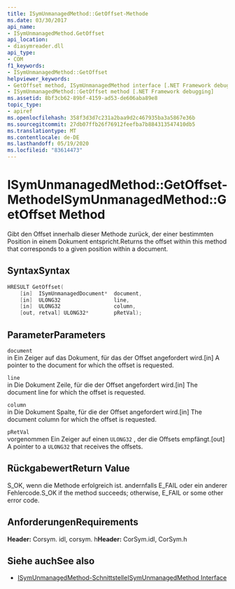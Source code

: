 ```yaml
---
title: ISymUnmanagedMethod::GetOffset-Methode
ms.date: 03/30/2017
api_name:
- ISymUnmanagedMethod.GetOffset
api_location:
- diasymreader.dll
api_type:
- COM
f1_keywords:
- ISymUnmanagedMethod::GetOffset
helpviewer_keywords:
- GetOffset method, ISymUnmanagedMethod interface [.NET Framework debugging]
- ISymUnmanagedMethod::GetOffset method [.NET Framework debugging]
ms.assetid: 8bf3cb62-89bf-4159-ad53-de606aba89e8
topic_type:
- apiref
ms.openlocfilehash: 358f3d3d7c231a2baa9d2c467935ba3a5867e36b
ms.sourcegitcommit: 27db07ffb26f76912feefba7b884313547410db5
ms.translationtype: MT
ms.contentlocale: de-DE
ms.lasthandoff: 05/19/2020
ms.locfileid: "83614473"
---
```

# <a name="isymunmanagedmethodgetoffset-method"></a><span data-ttu-id="171ec-102">ISymUnmanagedMethod::GetOffset-Methode</span><span class="sxs-lookup"><span data-stu-id="171ec-102">ISymUnmanagedMethod::GetOffset Method</span></span>
<span data-ttu-id="171ec-103">Gibt den Offset innerhalb dieser Methode zurück, der einer bestimmten Position in einem Dokument entspricht.</span><span class="sxs-lookup"><span data-stu-id="171ec-103">Returns the offset within this method that corresponds to a given position within a document.</span></span>  
  
## <a name="syntax"></a><span data-ttu-id="171ec-104">Syntax</span><span class="sxs-lookup"><span data-stu-id="171ec-104">Syntax</span></span>  
  
```cpp  
HRESULT GetOffset(  
    [in]  ISymUnmanagedDocument*  document,  
    [in]  ULONG32                 line,  
    [in]  ULONG32                 column,  
    [out, retval] ULONG32*        pRetVal);  
```  
  
## <a name="parameters"></a><span data-ttu-id="171ec-105">Parameter</span><span class="sxs-lookup"><span data-stu-id="171ec-105">Parameters</span></span>  
 `document`  
 <span data-ttu-id="171ec-106">in Ein Zeiger auf das Dokument, für das der Offset angefordert wird.</span><span class="sxs-lookup"><span data-stu-id="171ec-106">[in] A pointer to the document for which the offset is requested.</span></span>  
  
 `line`  
 <span data-ttu-id="171ec-107">in Die Dokument Zeile, für die der Offset angefordert wird.</span><span class="sxs-lookup"><span data-stu-id="171ec-107">[in] The document line for which the offset is requested.</span></span>  
  
 `column`  
 <span data-ttu-id="171ec-108">in Die Dokument Spalte, für die der Offset angefordert wird.</span><span class="sxs-lookup"><span data-stu-id="171ec-108">[in] The document column for which the offset is requested.</span></span>  
  
 `pRetVal`  
 <span data-ttu-id="171ec-109">vorgenommen Ein Zeiger auf einen `ULONG32` , der die Offsets empfängt.</span><span class="sxs-lookup"><span data-stu-id="171ec-109">[out] A pointer to a `ULONG32` that receives the offsets.</span></span>  
  
## <a name="return-value"></a><span data-ttu-id="171ec-110">Rückgabewert</span><span class="sxs-lookup"><span data-stu-id="171ec-110">Return Value</span></span>  
 <span data-ttu-id="171ec-111">S_OK, wenn die Methode erfolgreich ist. andernfalls E_FAIL oder ein anderer Fehlercode.</span><span class="sxs-lookup"><span data-stu-id="171ec-111">S_OK if the method succeeds; otherwise, E_FAIL or some other error code.</span></span>  
  
## <a name="requirements"></a><span data-ttu-id="171ec-112">Anforderungen</span><span class="sxs-lookup"><span data-stu-id="171ec-112">Requirements</span></span>  
 <span data-ttu-id="171ec-113">**Header:** Corsym. idl, corsym. h</span><span class="sxs-lookup"><span data-stu-id="171ec-113">**Header:** CorSym.idl, CorSym.h</span></span>  
  
## <a name="see-also"></a><span data-ttu-id="171ec-114">Siehe auch</span><span class="sxs-lookup"><span data-stu-id="171ec-114">See also</span></span>

- [<span data-ttu-id="171ec-115">ISymUnmanagedMethod-Schnittstelle</span><span class="sxs-lookup"><span data-stu-id="171ec-115">ISymUnmanagedMethod Interface</span></span>](isymunmanagedmethod-interface.md)
